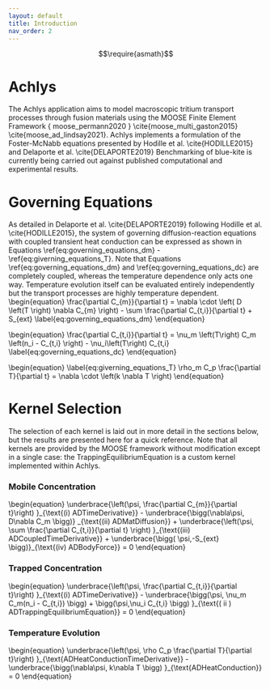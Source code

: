 ```yaml
---
layout: default
title: Introduction
nav_order: 2
---
```


$$\require{asmath}$$
# Achlys
The Achlys application aims to model macroscopic tritium transport processes through fusion materials using the MOOSE Finite Element Framework { moose_permann2020 } \cite{moose_multi_gaston2015} \cite{moose_ad_lindsay2021}. Achlys implements a formulation of the Foster-McNabb equations presented by Hodille et al. \cite{HODILLE2015} and Delaporte et al. \cite{DELAPORTE2019} Benchmarking of blue-kite is currently being carried out against published computational and experimental results.

# Governing Equations
As detailed in Delaporte et al. \cite{DELAPORTE2019} following Hodille et al. \cite{HODILLE2015}, the system of governing diffusion-reaction equations with coupled transient heat conduction can be expressed as shown in Equations \ref{eq:governing_equations_dm} - \ref{eq:giverning_equations_T}. Note that Equations  \ref{eq:governing_equations_dm}  and \ref{eq:governing_equations_dc} are completely coupled, whereas the temperature dependence only acts one way. Temperature evolution itself can be evaluated entirely independently but the transport processes are highly temperature dependent.  
\begin{equation}
\frac{\partial C_{m}}{\partial t} = \nabla  \cdot \left( D \left(T \right) \nabla  C_{m} \right) - \sum \frac{\partial C_{t,i}}{\partial t} + S_{ext}
\label{eq:governing_equations_dm}
\end{equation}

\begin{equation}
\frac{\partial C_{t,i}}{\partial t} = \nu_m \left(T\right) C_m \left(n_i - C_{t,i} \right) - \nu_i\left(T\right) C_{t,i} 
\label{eq:governing_equations_dc}
\end{equation}

\begin{equation}
\label{eq:giverning_equations_T}
\rho_m C_p \frac{\partial T}{\partial t} = \nabla \cdot \left(k \nabla T \right)
\end{equation}

# Kernel Selection
The selection of each kernel is laid out in more detail in the sections below, but the results are presented here for a quick reference. Note that all kernels are provided by the MOOSE framework without modification except in a single case: the TrappingEquilibriumEquation is a custom kernel implemented within Achlys. 

### Mobile Concentration
<div style="text-align: left">
\begin{equation}
\underbrace{\left(\psi, \frac{\partial C_{m}}{\partial t}\right) }_{\text{(i) ADTimeDerivative}}
- \underbrace{\bigg(\nabla\psi, D\nabla C_m \bigg)} _{\text{(ii) ADMatDiffusion}}
+ \underbrace{\left(\psi, \sum \frac{\partial C_{t,i}}{\partial t} \right) }_{\text{(iii) ADCoupledTimeDerivative}}
+ \underbrace{\bigg( \psi,-S_{ext} \bigg)}_{\text{(iv) ADBodyForce}} = 0
\end{equation}
</div>

### Trapped Concentration 
<div>
\begin{equation}
\underbrace{\left(\psi, \frac{\partial C_{t,i}}{\partial t}\right) }_{\text{(i) ADTimeDerivative}}
- \underbrace{\bigg(\psi, \nu_m C_m(n_i - C_{t,i}) \bigg) 
+ \bigg(\psi,\nu_i C_{t,i}  \bigg) }_{\text{( ii )  ADTrappingEquilibriumEquation}}
= 0
\end{equation}</div> 

### Temperature Evolution
<div>
\begin{equation}
\underbrace{\left(\psi, \rho C_p \frac{\partial T}{\partial t}\right) }_{\text{ADHeatConductionTimeDerivative}}
- \underbrace{\bigg(\nabla\psi, k\nabla T \bigg)  }_{\text{ADHeatConduction}} = 0
\end{equation}
</div>


